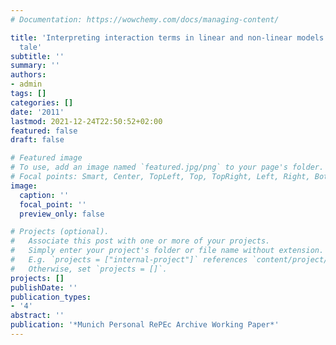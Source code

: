 ```yaml
---
# Documentation: https://wowchemy.com/docs/managing-content/

title: 'Interpreting interaction terms in linear and non-linear models: A cautionary
  tale'
subtitle: ''
summary: ''
authors:
- admin
tags: []
categories: []
date: '2011'
lastmod: 2021-12-24T22:50:52+02:00
featured: false
draft: false

# Featured image
# To use, add an image named `featured.jpg/png` to your page's folder.
# Focal points: Smart, Center, TopLeft, Top, TopRight, Left, Right, BottomLeft, Bottom, BottomRight.
image:
  caption: ''
  focal_point: ''
  preview_only: false

# Projects (optional).
#   Associate this post with one or more of your projects.
#   Simply enter your project's folder or file name without extension.
#   E.g. `projects = ["internal-project"]` references `content/project/deep-learning/index.md`.
#   Otherwise, set `projects = []`.
projects: []
publishDate: ''
publication_types: 
- '4'
abstract: ''
publication: '*Munich Personal RePEc Archive Working Paper*'
---
```

